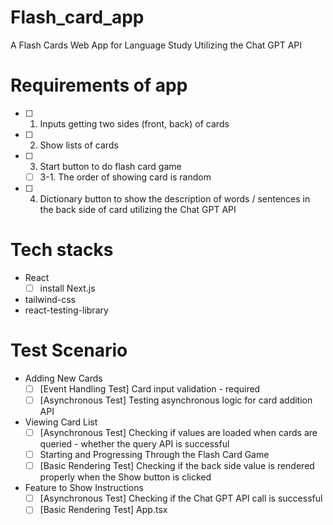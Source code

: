 # Flash_card_app

A Flash Cards Web App for Language Study Utilizing the Chat GPT API

# Requirements of app

- [ ] 1. Inputs getting two sides (front, back) of cards
- [ ] 2. Show lists of cards
- [ ] 3. Start button to do flash card game
  - [ ] 3-1. The order of showing card is random
- [ ] 4. Dictionary button to show the description of words / sentences in the back side of card utilizing the Chat GPT API

# Tech stacks

- React
  - [ ] install Next.js
- tailwind-css
- react-testing-library

# Test Scenario

- Adding New Cards
  - [ ] [Event Handling Test] Card input validation - required
  - [ ] [Asynchronous Test] Testing asynchronous logic for card addition API
- Viewing Card List
  - [ ] [Asynchronous Test] Checking if values are loaded when cards are queried - whether the query API is successful
  - [ ] Starting and Progressing Through the Flash Card Game
  - [ ] [Basic Rendering Test] Checking if the back side value is rendered properly when the Show button is clicked
- Feature to Show Instructions
  - [ ] [Asynchronous Test] Checking if the Chat GPT API call is successful
  - [ ] [Basic Rendering Test] App.tsx
